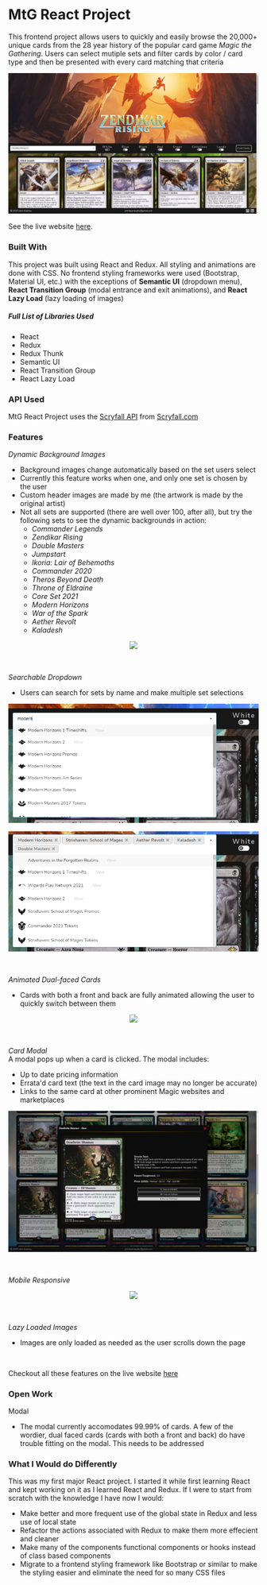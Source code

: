# MtG React Project

This frontend project allows users to quickly and easily browse the 20,000+ unique cards from the 28 year history of the popular card game *Magic the Gathering*. Users can select mutiple sets and filter cards by color / card type and then be presented with every card matching that criteria

![Landing Page](/public/markdown/homepage1.png)
<br />

See the live website [here](https://mtgreactproject.netlify.app/).

### Built With
This project was built using React and Redux. All styling and animations are done with CSS. No frontend styling frameworks were used (Bootstrap, Material UI, etc.) with the exceptions of **Semantic UI** (dropdown menu), **React Transition Group** (modal entrance and exit animations), and **React Lazy Load** (lazy loading of images)


##### Full List of Libraries Used
- React 
- Redux
- Redux Thunk
- Semantic UI
- React Transition Group
- React Lazy Load


### API Used
MtG React Project uses the [Scryfall API](https://scryfall.com/docs/api) from [Scryfall.com](https://scryfall.com/)


### Features
*Dynamic Background Images*
- Background images change automatically based on the set users select
- Currently this feature works when one, and only one set is chosen by the user
- Custom header images are made by me (the artwork is made by the original artist)
- Not all sets are supported (there are well over 100, after all), but try the following sets to see the dynamic backgrounds in action:
  - *Commander Legends*
  - *Zendikar Rising*
  - *Double Masters*
  - *Jumpstart*
  - *Ikoria: Lair of Behemoths*
  - *Commander 2020*
  - *Theros Beyond Death*
  - *Throne of Eldraine*
  - *Core Set 2021*
  - *Modern Horizons*
  - *War of the Spark*
  - *Aether Revolt*
  - *Kaladesh*

<p align="center">
  <img width="" src="/public/markdown/dynBackgroundGif2.gif">
</p>
<br />

*Searchable Dropdown*
- Users can search for sets by name and make multiple set selections

<p align="center">
  <img width="806" src="/public/markdown/searchableDropdown.png">
</p>
<p align="center">
  <img width="806" src="/public/markdown/multipleSelections.png">
</p>
<br />

*Animated Dual-faced Cards*
 - Cards with both a front and back are fully animated allowing the user to quickly switch between them
 
<p align="center">
  <img width="" src="/public/markdown/flipcard1Gif.gif">
</p>
<br />

*Card Modal* <br />
A modal pops up when a card is clicked. The modal includes:
- Up to date pricing information
- Errata'd card text (the text in the card image may no longer be accurate)
- Links to the same card at other prominent Magic websites and marketplaces

<p align="center">
  <img width="" src="/public/markdown/modal.png">
</p>
<br />

*Mobile Responsive* 
<br />
<p align="center">
  <img width="" src="/public/markdown/mobileGif.gif">
</p>
<br />

*Lazy Loaded Images*
- Images are only loaded as needed as the user scrolls down the page
<br />

Checkout all these features on the live website [here](https://mtgreactproject.netlify.app/)
<br />

### Open Work
Modal
- The modal currently accomodates 99.99% of cards. A few of the wordier, dual faced cards (cards with both a front and back) do have trouble fitting on the modal. This needs to be addressed

### What I Would do Differently
This was my first major React project. I started it while first learning React and kept working on it as I learned React and Redux. If I were to start from scratch with the knowledge I have now I would:
- Make better and more frequent use of the global state in Redux and less use of local state
- Refactor the actions associated with Redux to make them more effecient and cleaner
- Make many of the components functional components or hooks instead of class based components
- Migrate to a frontend styling framework like Bootstrap or similar to make the styling easier and eliminate the need for so many CSS files


